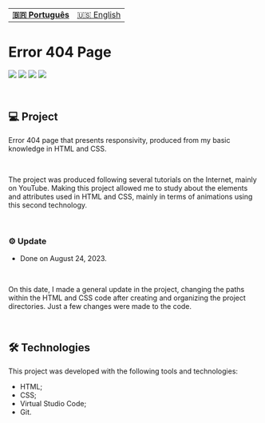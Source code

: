 <table align="left">
  <tr>
    <td>
      <b><a href="README.md"> 🇧🇷 Português </a></b>
    </td>
    <td>
      <a href="README-US.md"> 🇺🇸 English </a>
    </td>
  </tr>
</table>

<br><br>

# Error 404 Page
![](https://img.shields.io/badge/HTML5-E34F26?style=for-the-badge&logo=html5&logoColor=white) <!-- HTML -->
![](https://img.shields.io/badge/CSS3-1572B6?style=for-the-badge&logo=css3&logoColor=white) <!-- CSS -->
![](https://img.shields.io/badge/Visual_Studio_Code-0078D4?style=for-the-badge&logo=visual%20studio%20code&logoColor=white) <!-- VSCode -->
![](https://img.shields.io/badge/Markdown-000000?style=for-the-badge&logo=markdown&logoColor=white) <!-- README -->

<br>

## 💻 Project

Error 404 page that presents responsivity, produced from my basic knowledge in HTML and CSS.

<br>

The project was produced following several tutorials on the Internet, mainly on YouTube. Making this project allowed me to study about the elements and attributes used in HTML and CSS, mainly in terms of animations using this second technology.

<br>

### ⚙ Update 
- Done on August 24, 2023.

<br>

On this date, I made a general update in the project, changing the paths within the HTML and CSS code after creating and organizing the project directories. Just a few changes were made to the code.

<br>

## 🛠 Technologies

This project was developed with the following tools and technologies:

- HTML;
- CSS;
- Virtual Studio Code;
- Git.
